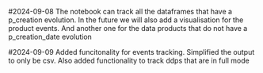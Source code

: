 #2024-09-08
The notebook can track all the dataframes that have a p_creation evolution. In the future we will also add a visualisation
for the product events. And another one for the data products that do not have a p_creation_date evolution

#2024-09-09
Added funcitonality for events tracking. Simplified the output to only be csv. Also added functionality to track ddps
that are in full mode